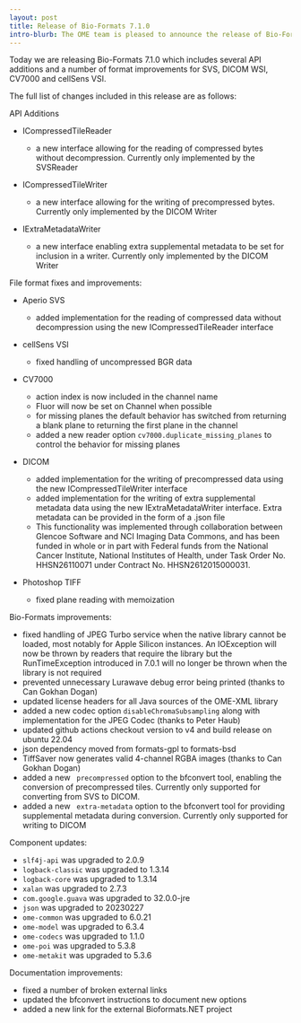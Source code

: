 ```yaml
---
layout: post
title: Release of Bio-Formats 7.1.0
intro-blurb: The OME team is pleased to announce the release of Bio-Formats 7.1.0
---
```


Today we are releasing Bio-Formats 7.1.0 which includes several API additions and a number of format improvements 
for SVS, DICOM WSI, CV7000 and cellSens VSI.

The full list of changes included in this release are as follows:

API Additions

* ICompressedTileReader 
   - a new interface allowing for the reading of compressed bytes without decompression. Currently only implemented
     by the SVSReader

* ICompressedTileWriter
   - a new interface allowing for the writing of precompressed bytes. Currently only implemented by the DICOM Writer

* IExtraMetadataWriter
   - a new interface enabling extra supplemental metadata to be set for inclusion in a writer. Currently only 
     implemented by the DICOM Writer

File format fixes and improvements:

* Aperio SVS
   - added implementation for the reading of compressed data without decompression using the new ICompressedTileReader interface

* cellSens VSI
   - fixed handling of uncompressed BGR data

* CV7000
   - action index is now included in the channel name
   - Fluor will now be set on Channel when possible
   - for missing planes the default behavior has switched from returning a blank plane to returning the first plane in the channel 
   - added a new reader option `cv7000.duplicate_missing_planes` to control the behavior for missing planes 

* DICOM
   - added implementation for the writing of precompressed data using the new ICompressedTileWriter interface
   - added implementation for the writing of extra supplemental metadata data using the new IExtraMetadataWriter interface. 
     Extra metadata can be provided in the form of a .json file 
   - This functionality was implemented through collaboration between Glencoe Software and NCI Imaging Data Commons, and has 
     been funded in whole or in part with Federal funds from the National Cancer Institute, National Institutes of Health, under 
     Task Order No. HHSN26110071 under Contract No. HHSN2612015000031.

* Photoshop TIFF
   - fixed plane reading with memoization


Bio-Formats improvements:

* fixed handling of JPEG Turbo service when the native library cannot be loaded, most notably for Apple Silicon instances. 
  An IOException will now be thrown by readers that require the library but the RunTimeException introduced in 7.0.1 will 
  no longer be thrown when the library is not required
* prevented unnecessary Lurawave debug error being printed (thanks to Can Gokhan Dogan)
* updated license headers for all Java sources of the OME-XML library
* added a new codec option `disableChromaSubsampling` along with implementation for the JPEG Codec (thanks to Peter Haub)
* updated github actions checkout version to v4 and build release on ubuntu 22.04
* json dependency moved from formats-gpl to formats-bsd
* TiffSaver now generates valid 4-channel RGBA images (thanks to Can Gokhan Dogan)
* added a new ` precompressed`  option to the bfconvert tool, enabling the conversion of precompressed tiles. Currently only 
  supported for converting from SVS to DICOM.
* added a new ` extra-metadata`  option to the bfconvert tool for providing supplemental metadata during conversion. Currently 
  only supported for writing to DICOM



Component updates:

* `slf4j-api` was upgraded to 2.0.9
* `logback-classic` was upgraded to 1.3.14
* `logback-core` was upgraded to 1.3.14
* `xalan` was upgraded to 2.7.3
* `com.google.guava` was upgraded to 32.0.0-jre
* `json` was upgraded to 20230227
* `ome-common` was upgraded to 6.0.21
* `ome-model` was upgraded to 6.3.4
* `ome-codecs` was upgraded to 1.1.0
* `ome-poi` was upgraded to 5.3.8
* `ome-metakit` was upgraded to 5.3.6

Documentation improvements:

* fixed a number of broken external links
* updated the bfconvert instructions to document new options
* added a new link for the external Bioformats.NET project
